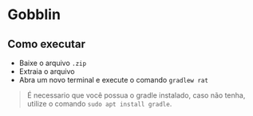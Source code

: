 #  Gobblin

## Como executar
-  Baixe o arquivo `.zip`
-  Extraia o arquivo
-  Abra um novo terminal e execute o comando `gradlew rat`

>  É necessario que você possua o gradle instalado, caso não tenha, utilize o comando `sudo apt install gradle`.
